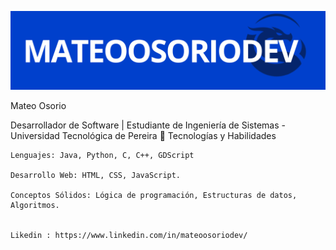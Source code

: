 ![Banner](https://github.com/mateoosoriodev/mateoosoriodev/blob/69c7880e10ebf527b3c84489f9af4ed547033ac9/banner_marca_personal.png)

Mateo Osorio

Desarrollador de Software | Estudiante de Ingeniería de Sistemas - Universidad Tecnológica de Pereira
🚀 Tecnologías y Habilidades

    Lenguajes: Java, Python, C, C++, GDScript

    Desarrollo Web: HTML, CSS, JavaScript.

    Conceptos Sólidos: Lógica de programación, Estructuras de datos, Algoritmos.


    Likedin : https://www.linkedin.com/in/mateoosoriodev/
